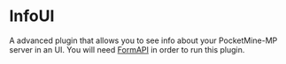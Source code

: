 # InfoUI
A advanced plugin that allows you to see info about your PocketMine-MP server in an UI. You will need [FormAPI](https://poggit.pmmp.io/p/FormAPI/) in order to run this plugin.
